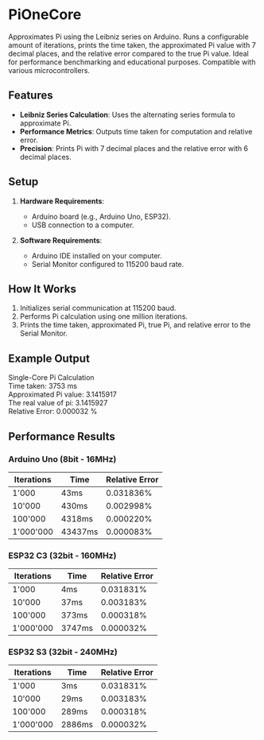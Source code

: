 # PiOneCore
Approximates Pi using the Leibniz series on Arduino. Runs a configurable amount of iterations, prints the time taken, the approximated Pi value with 7 decimal places, and the relative error compared to the true Pi value. Ideal for performance benchmarking and educational purposes. Compatible with various microcontrollers.

## Features
- **Leibniz Series Calculation**: Uses the alternating series formula to approximate Pi.
- **Performance Metrics**: Outputs time taken for computation and relative error.
- **Precision**: Prints Pi with 7 decimal places and the relative error with 6 decimal places.

## Setup
1. **Hardware Requirements**:
   - Arduino board (e.g., Arduino Uno, ESP32).
   - USB connection to a computer.

2. **Software Requirements**:
   - Arduino IDE installed on your computer.
   - Serial Monitor configured to 115200 baud rate.

## How It Works
1. Initializes serial communication at 115200 baud.
2. Performs Pi calculation using one million iterations.
3. Prints the time taken, approximated Pi, true Pi, and relative error to the Serial Monitor.

## Example Output   
Single-Core Pi Calculation<br>
Time taken: 3753 ms<br>
Approximated Pi value: 3.1415917<br>
The real value of pi: 3.1415927<br>
Relative Error: 0.000032 %


## Performance Results

### Arduino Uno (8bit - 16MHz)
| Iterations | Time   | Relative Error |
|------------|--------|----------------|
| 1'000      | 43ms   | 0.031836%      |
| 10'000     | 430ms  | 0.002998%      |
| 100'000    | 4318ms | 0.000220%      |
| 1'000'000  | 43437ms| 0.000083%      |

### ESP32 C3 (32bit - 160MHz)
| Iterations | Time   | Relative Error |
|------------|--------|----------------|
| 1'000      | 4ms    | 0.031831%      |
| 10'000     | 37ms   | 0.003183%      |
| 100'000    | 373ms  | 0.000318%      |
| 1'000'000  | 3747ms | 0.000032%      |

### ESP32 S3 (32bit - 240MHz)
| Iterations | Time   | Relative Error |
|------------|--------|----------------|
| 1'000      | 3ms    | 0.031831%      |
| 10'000     | 29ms   | 0.003183%      |
| 100'000    | 289ms  | 0.000318%      |
| 1'000'000  | 2886ms | 0.000032%      |

